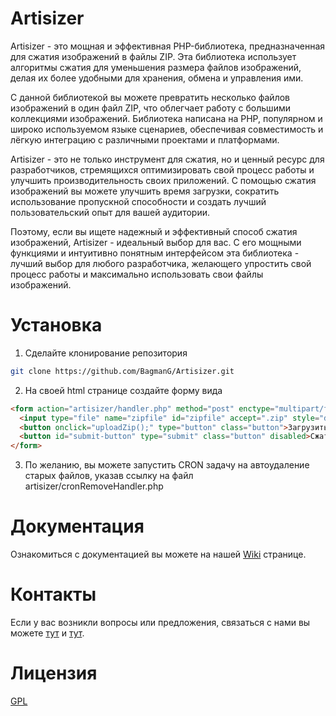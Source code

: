 # Artisizer
Artisizer - это мощная и эффективная PHP-библиотека, предназначенная для сжатия изображений в файлы ZIP. Эта библиотека использует алгоритмы сжатия для уменьшения размера файлов изображений, делая их более удобными для хранения, обмена и управления ими.

С данной библиотекой вы можете превратить несколько файлов изображений в один файл ZIP, что облегчает работу с большими коллекциями изображений. Библиотека написана на PHP, популярном и широко используемом языке сценариев, обеспечивая совместимость и лёгкую интеграцию с различными проектами и платформами.

Artisizer - это не только инструмент для сжатия, но и ценный ресурс для разработчиков, стремящихся оптимизировать свой процесс работы и улучшить производительность своих приложений. С помощью сжатия изображений вы можете улучшить время загрузки, сократить использование пропускной способности и создать лучший пользовательский опыт для вашей аудитории.

Поэтому, если вы ищете надежный и эффективный способ сжатия изображений, Artisizer - идеальный выбор для вас. С его мощными функциями и интуитивно понятным интерфейсом эта библиотека - лучший выбор для любого разработчика, желающего упростить свой процесс работы и максимально использовать свои файлы изображений.

# Установка

1. Сделайте клонирование репозитория
```sh
git clone https://github.com/BagmanG/Artisizer.git
```
2. На своей html странице создайте форму вида
```html
<form action="artisizer/handler.php" method="post" enctype="multipart/form-data">
  <input type="file" name="zipfile" id="zipfile" accept=".zip" style="display:none;" required>
  <button onclick="uploadZip();" type="button" class="button">Загрузить</button>
  <button id="submit-button" type="submit" class="button" disabled>Сжать</button>
</form>
```
3. По желанию, вы можете запустить CRON задачу на автоудаление старых файлов, указав ссылку на файл artisizer/cronRemoveHandler.php

# Документация

Ознакомиться с документацией вы можете на нашей [Wiki](https://github.com/BagmanG/Artisizer/wiki) странице.

# Контакты
Если у вас возникли вопросы или предложения, связаться с нами вы можете [тут](https://t.me/famostik) и [тут](https://t.me/bagman2020).

# Лицензия

[GPL](https://github.com/BagmanG/Artisizer?tab=GPL-3.0-1-ov-file)
